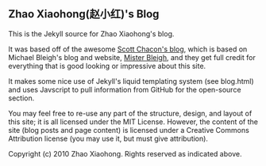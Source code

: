 Zhao Xiaohong(赵小红)'s Blog
----------------------------

This is the Jekyll source for Zhao Xiaohong's blog.

It was based off of the awesome [Scott Chacon's blog](http://jointheconversation.org/), which is based on Michael Bleigh's blog and website, [Mister Bleigh](http://www.mbleigh.com/), and they get full credit for everything that is good looking or impressive about this site.

It makes some nice use of Jekyll's liquid templating system (see blog.html) and uses Javscript to pull information from GitHub for the open-source section.

You may feel free to re-use any part of the structure, design, and layout of this site; it is all licensed under the MIT License. However, the content of the site (blog posts and page content) is licensed under a Creative Commons Attribution license (you may use it, but must give attribution).

Copyright (c) 2010 Zhao Xiaohong. Rights reserved as indicated above.
